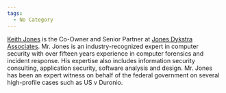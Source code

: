 ```yaml
---
tags:
  - No Category
---
```

[Keith Jones](keith_jones.md) is the Co-Owner and Senior Partner
at [Jones Dykstra Associates](http://www.jonesdykstra.com/). Mr. Jones
is an industry-recognized expert in computer security with over fifteen
years experience in computer forensics and incident response. His
expertise also includes information security consulting, application
security, software analysis and design. Mr. Jones has been an expert
witness on behalf of the federal government on several high-profile
cases such as US v Duronio.